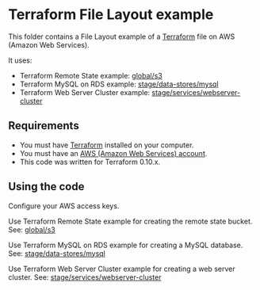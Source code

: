 # Terraform File Layout example

This folder contains a File Layout example of a [Terraform](https://www.terraform.io/) file on AWS (Amazon Web Services).

It uses:

* Terraform Remote State example: [global/s3](global/s3)
* Terraform MySQL on RDS example: [stage/data-stores/mysql](stage/data-stores/mysql)
* Terraform Web Server Cluster example: [stage/services/webserver-cluster](stage/services/webserver-cluster)


## Requirements

* You must have [Terraform](https://www.terraform.io/) installed on your computer.
* You must have an [AWS (Amazon Web Services) account](http://aws.amazon.com/).
* This code was written for Terraform 0.10.x.

## Using the code

Configure your AWS access keys.

Use Terraform Remote State example for creating the remote state bucket. See: [global/s3](global/s3)

Use Terraform MySQL on RDS example for creating a MySQL database. See: [stage/data-stores/mysql](stage/data-stores/mysql)

Use Terraform Web Server Cluster example for creating a web server cluster. See: [stage/services/webserver-cluster](stage/services/webserver-cluster)
